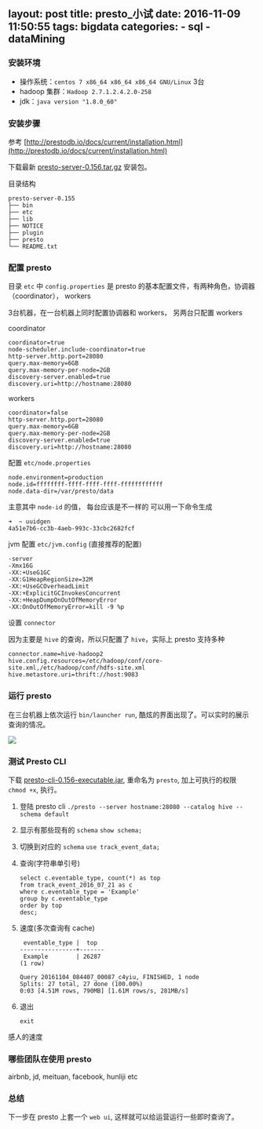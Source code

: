 layout: post
title: presto_小试
date: 2016-11-09 11:50:55
tags: bigdata
categories: 
		- sql
		- dataMining
---

### 安装环境

* 操作系统：`centos 7 x86_64 x86_64 x86_64 GNU/Linux` 3台
* hadoop 集群：`Hadoop 2.7.1.2.4.2.0-258`
* jdk：`java version "1.8.0_60"`

<!--more-->

### 安装步骤

参考 [http://prestodb.io/docs/current/installation.html](http://prestodb.io/docs/current/installation.html)

下载最新 [presto-server-0.156.tar.gz](https://repo1.maven.org/maven2/com/facebook/presto/presto-server/0.156/presto-server-0.156.tar.gz) 安装包。

目录结构

```
presto-server-0.155
├── bin
├── etc
├── lib
├── NOTICE
├── plugin
├── presto
└── README.txt
```
### 配置 presto

目录 `etc` 中 `config.properties` 是 presto 的基本配置文件，有两种角色，协调器（coordinator）， workers

3台机器，在一台机器上同时配置协调器和 workers， 另两台只配置 workers

coordinator
```
coordinator=true
node-scheduler.include-coordinator=true
http-server.http.port=28080
query.max-memory=6GB
query.max-memory-per-node=2GB
discovery-server.enabled=true
discovery.uri=http://hostname:28080
```
workers
```
coordinator=false
http-server.http.port=28080
query.max-memory=6GB
query.max-memory-per-node=2GB
discovery-server.enabled=true
discovery.uri=http://hostname:28080
```

配置 `etc/node.properties`

```
node.environment=production
node.id=ffffffff-ffff-ffff-ffff-ffffffffffff
node.data-dir=/var/presto/data
```
主意其中 `node-id` 的值， 每台应该是不一样的
可以用一下命令生成

```
➜  ~ uuidgen
4a51e7b6-cc3b-4aeb-993c-33cbc2682fcf
```

jvm 配置 `etc/jvm.config` (直接推荐的配置)

```
-server
-Xmx16G
-XX:+UseG1GC
-XX:G1HeapRegionSize=32M
-XX:+UseGCOverheadLimit
-XX:+ExplicitGCInvokesConcurrent
-XX:+HeapDumpOnOutOfMemoryError
-XX:OnOutOfMemoryError=kill -9 %p
```
设置 `connector`

因为主要是 `hive` 的查询，所以只配置了 `hive`，实际上 presto 支持多种

```
connector.name=hive-hadoop2
hive.config.resources=/etc/hadoop/conf/core-site.xml,/etc/hadoop/conf/hdfs-site.xml
hive.metastore.uri=thrift://host:9083
```
### 运行 presto

在三台机器上依次运行 `bin/launcher run`, 酷炫的界面出现了。可以实时的展示查询的情况。

![](http://ww2.sinaimg.cn/large/63fe561egw1f9ltx98rywj21kw0swdnq.jpg)

### 测试 Presto CLI

下载 [presto-cli-0.156-executable.jar](https://repo1.maven.org/maven2/com/facebook/presto/presto-cli/0.156/presto-cli-0.156-executable.jar),
重命名为 `presto`, 加上可执行的权限 `chmod +x`, 执行。



1. 登陆 presto cli
	`./presto --server hostname:28080 --catalog hive --schema default`
2. 显示有那些现有的 `schema`
	`show schema;`
3. 切换到对应的 `schema`
	`use track_event_data;`
4. 查询(字符串单引号)
	```
	select c.eventable_type, count(*) as top
	from track_event_2016_07_21 as c
	where c.eventable_type = 'Example'
	group by c.eventable_type
	order by top
	desc;
	```
5. 速度(多次查询有 cache)
	```
	 eventable_type |  top
	----------------+-------
	 Example        | 26287
	(1 row)

	Query 20161104_084407_00087_c4yiu, FINISHED, 1 node
	Splits: 27 total, 27 done (100.00%)
	0:03 [4.51M rows, 790MB] [1.61M rows/s, 281MB/s]
	```

6. 退出

	```
	exit
	```
感人的速度

### 哪些团队在使用 presto

airbnb, jd, meituan, facebook, hunliji etc

### 总结

下一步在 presto 上套一个 `web ui`, 这样就可以给运营运行一些即时查询了。

